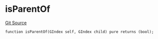 # isParentOf
[Git Source](https://github.com/lidofinance/community-staking-module/blob/ed13582ed87bf90a004e225eef6ca845b31d396d/src/lib/GIndex.sol)


```solidity
function isParentOf(GIndex self, GIndex child) pure returns (bool);
```

